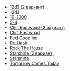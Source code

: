* [12d3 (2 вариант)](12d3%20(2%20вариант))
* [12d3](12d3)
* [19-2000](19-2000)
* [5-4](5-4)
* [Clint Eastwood (2 вариант)](Clint%20Eastwood%20(2%20вариант))
* [Clint Eastwood](Clint%20Eastwood)
* [Feel Good inc](Feel%20Good%20inc)
* [Re-Hash](Re-Hash)
* [Rock The House](Rock%20The%20House)
* [Starshine (2 вариант)](Starshine%20(2%20вариант))
* [Starshine](Starshine)
* [Tomorrow Comes Today](Tomorrow%20Comes%20Today)
